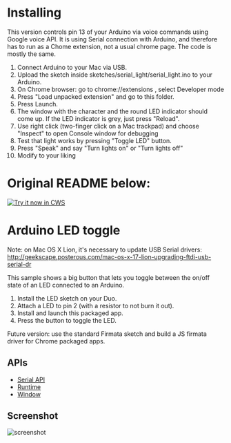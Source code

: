 # Installing 

This version controls pin 13 of your Arduino via voice commands using Google voice API. It is using Serial connection with Arduino, and therefore has to run as a Chome extension, not a usual chrome page. The code is mostly the same.

 1. Connect Arduino to your Mac via USB.
 2. Upload the sketch inside sketches/serial_light/serial_light.ino to your Arduino.
 3. On Chrome browser: go to chrome://extensions , select Developer mode
 4. Press "Load unpacked extension" and go to this folder.
 5. Press Launch.
 6. The window with the character and the round LED indicator should come up. If the LED indicator is grey, just press "Reload".
 7. Use right click (two-finger click on a Mac trackpad) and choose "Inspect" to open Console window for debugging
 8. Test that light works by pressing "Toggle LED" button.
 9. Press "Speak" and say "Turn lights on" or "Turn lights off" 
 10. Modify to your liking


# Original README below:

<a target="_blank" href="https://chrome.google.com/webstore/detail/bdiclhdalonemjdeeaglackjgdboboem">![Try it now in CWS](https://raw.github.com/GoogleChrome/chrome-app-samples/master/tryitnowbutton.png "Click here to install this sample from the Chrome Web Store")</a>


# Arduino LED toggle

Note: on Mac OS X Lion, it's necessary to update USB Serial drivers:
http://geekscape.posterous.com/mac-os-x-17-lion-upgrading-ftdi-usb-serial-dr

This sample shows a big button that lets you toggle between the on/off
state of an LED connected to an Arduino.

1. Install the LED sketch on your Duo.
2. Attach a LED to pin 2 (with a resistor to not burn it out).
3. Install and launch this packaged app.
4. Press the button to toggle the LED.

Future version: use the standard Firmata sketch and build a JS firmata driver
for Chrome packaged apps.

## APIs

* [Serial API](http://developer.chrome.com/apps/app.hardware.html#serial)
* [Runtime](http://developer.chrome.com/apps/app.runtime.html)
* [Window](http://developer.chrome.com/apps/app.window.html)
     
## Screenshot
![screenshot](https://raw.github.com/GoogleChrome/chrome-app-samples/master/serial/ledtoggle/assets/screenshot_1280_800.png)
